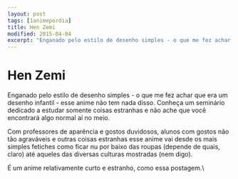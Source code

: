 ```yaml
---
layout: post
tags: [1animepordia]
title: Hen Zemi
modified: 2015-04-04
excerpt: "Enganado pelo estilo de desenho simples - o que me fez achar que era um desenho infantil - esse anime não tem nada disso. Conheça um seminário dedicado a estudar somente coisas estranhas e não ache que você encontrará algo normal aí no meio."
---
```


Hen Zemi
========

Enganado pelo estilo de desenho simples - o que me fez achar que era um
desenho infantil - esse anime não tem nada disso. Conheça um seminário
dedicado a estudar somente coisas estranhas e não ache que você
encontrará algo normal aí no meio.

Com professores de aparência e gostos duvidosos, alunos com gostos não
tão agraváveis e outras coisas estranhas esse anime vai desde os mais
simples fetiches como ficar nu por baixo das roupas (depende de quais,
claro) até aqueles das diversas culturas mostradas (nem digo).

É um anime relativamente curto e estranho, como essa postagem.\


